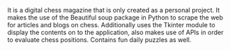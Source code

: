 It is a digital chess magazine that is only created as a personal project. 
It makes the use of the Beautiful soup package in Python to scrape the web for articles and blogs on chess. 
Additionally uses the Tkinter module to display the contents on to the application, also makes use of APIs in order to evaluate chess positions. 
Contains fun daily puzzles as well.
